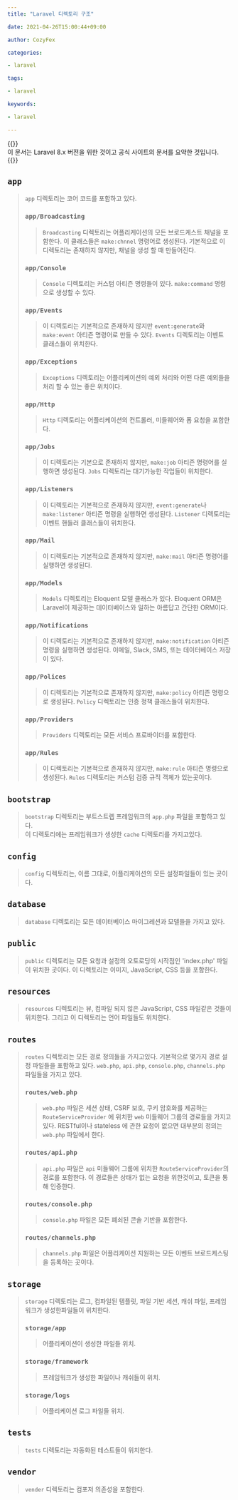 ```yaml
---
title: "Laravel 디렉토리 구조"

date: 2021-04-26T15:00:44+09:00

author: CozyFex

categories:

- laravel

tags:

- laravel

keywords:

- laravel

---
```


{{<admonition note>}}  
이 문서는 Laravel 8.x 버전을 위한 것이고 공식 사이트의 문서를 요약한 것입니다.  
{{</admonition>}}

## `app`

> `app` 디렉토리는 코어 코드를 포함하고 있다.
> ### `app/Broadcasting`
>> `Broadcasting` 디렉토리는 어플리케이션의 모든 브로드케스트 채널을 포함한다.
> 이 클래스들은 `make:chnnel` 명령어로 생성된다.
> 기본적으로 이 디렉토리는 존재하지 않지만, 채널을 생성 할 때 만들어진다.
> ### `app/Console`
>> `Console` 디렉토리는 커스텀 아티즌 명령들이 있다.
> `make:command` 명령으로 생성할 수 있다.
> ### `app/Events`
>> 이 디렉토리는 기본적으로 존재하지 않지만 `event:generate`와 `make:event` 아티즌 명령어로 만들 수 있다.
> `Events` 디렉토리는 이벤트 클래스들이 위치한다.
> ### `app/Exceptions`
>> `Exceptions` 디렉토리는 어플리케이션의 예외 처리와 어떤 다른 예외들을 처리 할 수 있는 좋은 위치이다.
> ### `app/Http`
>> `Http` 디렉토리는 어플리케이션의 컨트롤러, 미들웨어와 폼 요청을 포함한다.
> ### `app/Jobs`
>> 이 디렉토리는 기본으로 존재하지 않지만, `make:job` 아티즌 명령어를 실행하면 생성된다.
> `Jobs` 디렉토리는 대기가능한 작업들이 위치한다.
> ### `app/Listeners`
>> 이 디렉토리는 기본적으로 존재하지 않지만, `event:generate`나 `make:listener` 아티즌 명령을 실행하면 생성된다.
> `Listener` 디렉토리는 이벤트 핸들러 클래스들이 위치한다.
> ### `app/Mail`
>> 이 디렉토리는 기본적으로 존재하지 않지만, `make:mail` 아티즌 명령어를 실행하면 생성된다.
> ### `app/Models`
>> `Models` 디렉토리는 Eloquent 모델 클래스가 있다.
> Eloquent ORM은 Laravel이 제공하는 데이터베이스와 일하는 아름답고 간단한 ORM이다.
> ### `app/Notifications`
>> 이 디렉토리는 기본적으로 존재하지 않지만, `make:notification` 아티즌 명령을 실행하면 생성된다.
> 이메일, Slack, SMS, 또는 데이터베이스 저장이 있다.
> ### `app/Polices`
>> 이 디렉토리는 기본적으로 존재하지 않지만, `make:policy` 아티즌 명령으로 생성된다.
> `Policy` 디렉토리는 인증 정책 클래스들이 위치한다.
> ### `app/Providers`
>> `Providers` 디렉토리는 모든 서비스 프로바이더를 포함한다.
> ### `app/Rules`
>> 이 디렉토리는 기본적으로 존재하지 않지만, `make:rule` 아티즌 명령으로 생성된다.
> `Rules` 디렉토리는 커스텀 검증 규직 객체가 있는곳이다.

## `bootstrap`

> `bootstrap` 디렉토리는 부트스트렙 프레임워크의 `app.php` 파일을 포함하고 있다.  
> 이 디렉토리에는 프레임워크가 생성한 `cache` 디렉토리를 가지고있다.

## `config`

> `config` 디렉토리는, 이름 그대로, 어플리케이션의 모든 설정파일들이 있는 곳이다.

## `database`

> `database` 디렉토리는 모든 데이터베이스 마이그레션과 모델들을 가지고 있다.

## `public`

> `public` 디렉토리는 모든 요청과 설정의 오토로딩의 시작점인 'index.php' 파일이 위치한 곳이다. 이 디렉토리는 이미지, JavaScript, CSS 등을 포함한다.

## `resources`

> `resources` 디렉토리는 뷰, 컴파일 되지 않은 JavaScript, CSS 파일같은 것들이 위치한다. 그리고 이 디렉토리는 언어 파일들도 위치한다.

## `routes`

> `routes` 디렉토리는 모든 경로 정의들을 가지고있다. 기본적으로 몇가지 경로 설정 파일들을 포함하고 있다.
> `web.php`, `api.php`, `console.php`, `channels.php` 파일들을 가지고 있다.
> ### `routes/web.php`
>> `web.php` 파일은 세션 상태, CSRF 보호, 쿠키 암호화를 제공하는 `RouteServiceProvider` 에 위치한 `web` 미들웨어 그룹의 경로들을 가지고있다.
> RESTful이나 stateless 에 관한 요청이 없으면 대부분의 정의는 `web.php` 파일에서 한다.
> ### `routes/api.php`
>> `api.php` 파일은 `api` 미들웨어 그룹에 위치한 `RouteServiceProvider`의 경로를 포함한다.
> 이 경로들은 상태가 없는 요청을 위한것이고, 토큰을 통해 인증한다.
> ### `routes/console.php`
>> `console.php` 파일은 모든 폐쇠된 콘솔 기반을 포함한다.
> ### `routes/channels.php`
>> `channels.php` 파일은 어플리케이션 지원하는 모든 이벤트 브로드케스팅을 등록하는 곳이다.

## `storage`

> `storage` 디렉토리는 로그, 컴파일된 템플릿, 파일 기반 세션, 캐쉬 파일, 프레임워크가 생성한파일들이 위치한다.
> ### `storage/app`
>> 어플리케이션이 생성한 파일들 위치.
> ### `storage/framework`
>> 프레임워크가 생성한 파일이나 캐쉬들이 위치.
> ### `storage/logs`
>> 어플리케이션 로그 파일들 위치.

## `tests`

> `tests` 디렉토리는 자동화된 테스트들이 위치한다.

## `vendor`

> `vender` 디렉토리는 컴포저 의존성을 포함한다.
